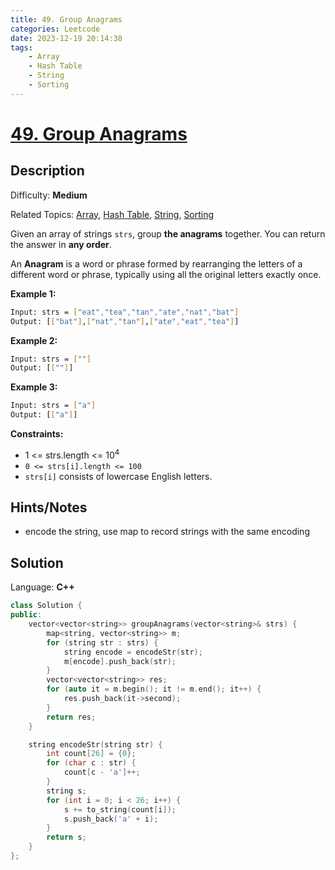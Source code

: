 ```yaml
---
title: 49. Group Anagrams
categories: Leetcode
date: 2023-12-19 20:14:38
tags:
    - Array
    - Hash Table
    - String
    - Sorting
---
```


# [49\. Group Anagrams](https://leetcode.com/problems/group-anagrams/)

## Description

Difficulty: **Medium**

Related Topics: [Array](https://leetcode.com/tag/https://leetcode.com/tag/array//), [Hash Table](https://leetcode.com/tag/https://leetcode.com/tag/hash-table//), [String](https://leetcode.com/tag/https://leetcode.com/tag/string//), [Sorting](https://leetcode.com/tag/https://leetcode.com/tag/sorting//)

Given an array of strings `strs`, group **the anagrams** together. You can return the answer in **any order**.

An **Anagram** is a word or phrase formed by rearranging the letters of a different word or phrase, typically using all the original letters exactly once.

**Example 1:**

```bash
Input: strs = ["eat","tea","tan","ate","nat","bat"]
Output: [["bat"],["nat","tan"],["ate","eat","tea"]]
```

**Example 2:**

```bash
Input: strs = [""]
Output: [[""]]
```

**Example 3:**

```bash
Input: strs = ["a"]
Output: [["a"]]
```

**Constraints:**

* 1 <= strs.length <= 10<sup>4</sup>
* `0 <= strs[i].length <= 100`
* `strs[i]` consists of lowercase English letters.

## Hints/Notes

* encode the string, use map to record strings with the same encoding

## Solution

Language: **C++**

```C++
class Solution {
public:
    vector<vector<string>> groupAnagrams(vector<string>& strs) {
        map<string, vector<string>> m;
        for (string str : strs) {
            string encode = encodeStr(str);
            m[encode].push_back(str);
        }
        vector<vector<string>> res;
        for (auto it = m.begin(); it != m.end(); it++) {
            res.push_back(it->second);
        }
        return res;
    }

    string encodeStr(string str) {
        int count[26] = {0};
        for (char c : str) {
            count[c - 'a']++;
        }
        string s;
        for (int i = 0; i < 26; i++) {
            s += to_string(count[i]);
            s.push_back('a' + i);
        }
        return s;
    }
};
```
